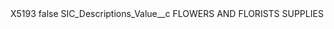 <?xml version="1.0" encoding="UTF-8"?>
<CustomMetadata xmlns="http://soap.sforce.com/2006/04/metadata" xmlns:xsi="http://www.w3.org/2001/XMLSchema-instance" xmlns:xsd="http://www.w3.org/2001/XMLSchema">
    <label>X5193</label>
    <protected>false</protected>
    <values>
        <field>SIC_Descriptions_Value__c</field>
        <value xsi:type="xsd:string">FLOWERS AND FLORISTS SUPPLIES</value>
    </values>
</CustomMetadata>
